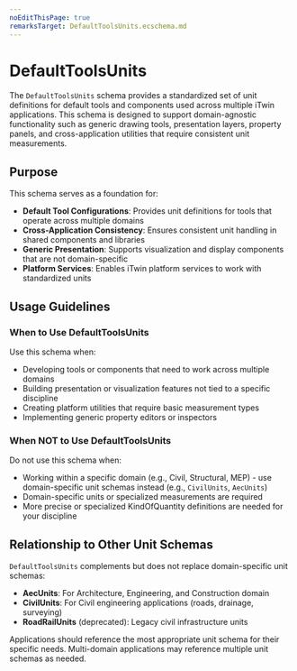 ```yaml
---
noEditThisPage: true
remarksTarget: DefaultToolsUnits.ecschema.md
---
```


# DefaultToolsUnits

The `DefaultToolsUnits` schema provides a standardized set of unit definitions for default tools and components used across multiple iTwin applications. This schema is designed to support domain-agnostic functionality such as generic drawing tools, presentation layers, property panels, and cross-application utilities that require consistent unit measurements.

## Purpose

This schema serves as a foundation for:

- **Default Tool Configurations**: Provides unit definitions for tools that operate across multiple domains
- **Cross-Application Consistency**: Ensures consistent unit handling in shared components and libraries
- **Generic Presentation**: Supports visualization and display components that are not domain-specific
- **Platform Services**: Enables iTwin platform services to work with standardized units

## Usage Guidelines

### When to Use DefaultToolsUnits

Use this schema when:

- Developing tools or components that need to work across multiple domains
- Building presentation or visualization features not tied to a specific discipline
- Creating platform utilities that require basic measurement types
- Implementing generic property editors or inspectors

### When NOT to Use DefaultToolsUnits

Do not use this schema when:

- Working within a specific domain (e.g., Civil, Structural, MEP) - use domain-specific unit schemas instead (e.g., `CivilUnits`, `AecUnits`)
- Domain-specific units or specialized measurements are required
- More precise or specialized KindOfQuantity definitions are needed for your discipline

## Relationship to Other Unit Schemas

`DefaultToolsUnits` complements but does not replace domain-specific unit schemas:

- **AecUnits**: For Architecture, Engineering, and Construction domain
- **CivilUnits**: For Civil engineering applications (roads, drainage, surveying)
- **RoadRailUnits** (deprecated): Legacy civil infrastructure units

Applications should reference the most appropriate unit schema for their specific needs. Multi-domain applications may reference multiple unit schemas as needed.
